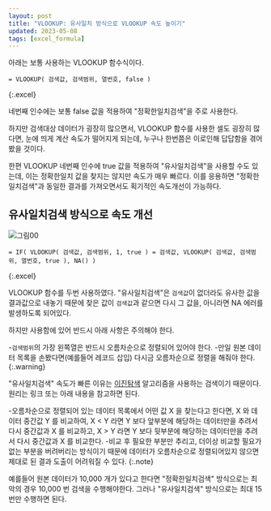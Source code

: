 ```yaml
---
layout: post
title: "VLOOKUP: 유사일치 방식으로 VLOOKUP 속도 높이기"
updated: 2023-05-08
tags: [excel_formula]
---
```


아래는 보통 사용하는 VLOOKUP 함수식이다.

```excel
= VLOOKUP( 검색값, 검색범위, 열번호, false )
```
{:.excel}

네번째 인수에는 보통 false 값을 적용하여 "정확한일치검색"을 주로 사용한다.

하지만 검색대상 데이터가 굉장히 많으면서, VLOOKUP 함수를 사용한 셀도 굉장히 많다면, 눈에 띄게 계산 속도가 떨어지게 되는데, 누구나 한번쯤은 이로인해 답답함을 겪어봤을 것이다.

한편 VLOOKUP 네번째 인수에 true 값을 적용하여 "유사일치검색"을 사용할 수도 있는데, 이는 정확한일치 값을 찾지는 않지만 속도가 매우 빠르다. 이를 응용하면 "정확한일치검색"과 동일한 결과를 가져오면서도 획기적인 속도개선이 가능하다.

## 유사일치검색 방식으로 속도 개선

![그림00](/img/excel_formula/formula-6310.png)

```excel
= IF( VLOOKUP( 검색값, 검색범위, 1, true ) = 검색값, VLOOKUP( 검색값, 검색범위, 열번호, true ), NA() )
```
{:.excel}

VLOOKUP 함수를 두번 사용하였다. "유사일치검색"은 `검색값`이 없더라도 유사한 값을 결과값으로 내놓기 때문에 찾은 값이 `검색값`과 같으면 다시 그 값을, 아니라면 NA 에러를 발생하도록 되어있다.

하지만 사용함에 있어 반드시 아래 사항은 주의해야 한다.

-`검색범위`의 가장 왼쪽열은 반드시 오름차순으로 정렬되어 있어야 한다.
-만일 원본 데이터 목록을 손봤다면(예를들어 레코드 삽입) 다시금 오름차순으로 정렬을 해줘야 한다. 
{:.warning}

"유사일치검색" 속도가 빠른 이유는 [이진탐색](https://namu.wiki/w/%EC%9D%B4%EC%A7%84%20%ED%83%90%EC%83%89) 알고리즘을 사용하는 검색이기 때문이다. 원리는 링크 또는 아래 내용을 참고하면 된다.

-오름차순으로 정렬되어 있는 데이터 목록에서 어떤 값 X 을 찾는다고 한다면, X 와 데이터 중간값 Y 를 비교하여, X < Y 라면 Y 보다 앞부분에 해당하는 데이터만을 추려서 다시 중간값과 X 를 비교하고, X > Y 라면 Y 보다 뒷부분에 해당하는 데이터만을 추려서 다시 중간값과 X 를 비교한다.
-비교 후 필요한 부분만 추리고, 더이상 비교할 필요가 없는 부분을 버려버리는 방식이기 때문에 데이터가 오름차순으로 정렬되어있지 않으면 제대로 된 결과 도출이 어려워질 수 있다.
{:.note}

예를들어 원본 데이터가 10,000 개가 있다고 한다면 "정확한일치검색" 방식으로는 최악의 경우 10,000 번 검색을 수행해야한다. 그러나 "유사일치검색" 방식으로는 최대 15 번만 수행하면 된다.